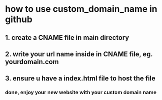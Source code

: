 # how to use custom_domain_name in github

## 1. create a CNAME file in main directory
## 2. write your url name inside in CNAME file, eg. yourdomain.com

## 3. ensure u have a index.html file to host the file

### done, enjoy your new website with your custom domain name
